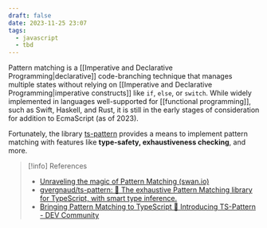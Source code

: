 ```yaml
---
draft: false
date: 2023-11-25 23:07
tags:
  - javascript
  - tbd
---
```


Pattern matching is a [[Imperative and Declarative Programming|declarative]] code-branching technique that manages multiple states without relying on [[Imperative and Declarative Programming|imperative constructs]] like `if`, `else`, or `switch`. While widely implemented in languages well-supported for [[functional programming]], such as Swift, Haskell, and Rust, it is still in the early stages of consideration for addition to EcmaScript (as of 2023). 

Fortunately, the library [ts-pattern](https://github.com/gvergnaud/ts-pattern) provides a means to implement pattern matching with features like **type-safety, exhaustiveness checking**, and more. 





> [!info] References
> - [Unraveling the magic of Pattern Matching (swan.io)](https://www.swan.io/blog-posts/unraveling-the-magic-of-pattern-matching)
> - [gvergnaud/ts-pattern: 🎨 The exhaustive Pattern Matching library for TypeScript, with smart type inference.](https://github.com/gvergnaud/ts-pattern)
> - [Bringing Pattern Matching to TypeScript 🎨 Introducing TS-Pattern - DEV Community](https://dev.to/gvergnaud/bringing-pattern-matching-to-typescript-introducing-ts-pattern-v3-0-o1k) 

